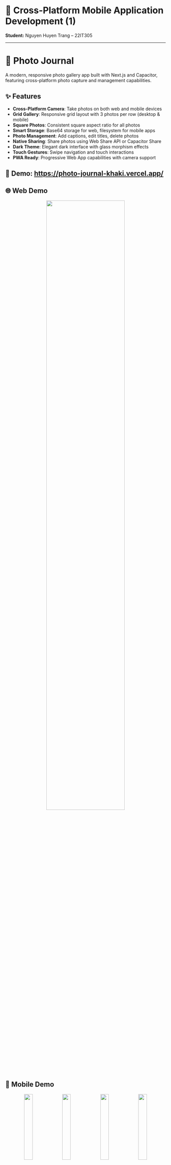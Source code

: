 
# 📱 Cross-Platform Mobile Application Development (1)

**Student:** Nguyen Huyen Trang – 22IT305  

---

# 📸 Photo Journal

A modern, responsive photo gallery app built with Next.js and Capacitor, featuring cross-platform photo capture and management capabilities.

## ✨ Features

- **Cross-Platform Camera**: Take photos on both web and mobile devices  
- **Grid Gallery**: Responsive grid layout with 3 photos per row (desktop & mobile)  
- **Square Photos**: Consistent square aspect ratio for all photos  
- **Smart Storage**: Base64 storage for web, filesystem for mobile apps  
- **Photo Management**: Add captions, edit titles, delete photos  
- **Native Sharing**: Share photos using Web Share API or Capacitor Share  
- **Dark Theme**: Elegant dark interface with glass morphism effects  
- **Touch Gestures**: Swipe navigation and touch interactions  
- **PWA Ready**: Progressive Web App capabilities with camera support

## 🚀 Demo: https://photo-journal-khaki.vercel.app/

## 🌐 Web Demo

<p align="center">
  <img src="https://github.com/user-attachments/assets/577e6919-7284-4b4c-b2a3-67d0d975db79" width="70%" />
</p>

## 📱 Mobile Demo

<p align="center">
  <img src="https://github.com/user-attachments/assets/9e8abc69-7dcc-4339-9a0b-3325567c33bd" width="23%" />
  <img src="https://github.com/user-attachments/assets/05bf2bdc-d872-4420-8380-02f495a2bc4d" width="23%" />
  <img src="https://github.com/user-attachments/assets/81c0376d-ce98-44ab-8403-d55ec32edfa0" width="23%" />
  <img src="https://github.com/user-attachments/assets/2b28bfb8-c9a2-4d60-8409-1c0d48ddc896" width="23%" />
</p>

## 🛠️ Tech Stack

- **Frontend Framework:** Next.js 15.2.4 with App Router  
- **Styling:** Tailwind CSS v4 with custom components  
- **Mobile Framework:** Capacitor for native mobile features  
- **Icons:** Lucide React  
- **Camera Support:** @capacitor/camera + @ionic/pwa-elements  
- **Storage:** @capacitor/preferences with localStorage fallback  
- **Deployment:** Vercel (web) + Capacitor Build (mobile)

## 📦 Installation

### Prerequisites
- Node.js 18+  
- npm or yarn  
- Android Studio (for Android builds)  
- Xcode (for iOS builds)

### Setup
```bash
# Clone repository
https://github.com/HuyenTrang0506/Photo_Journal/tree/main  
cd Photo_Journal

# Install dependencies
npm install

# Install Capacitor dependencies
npm install @capacitor/camera @capacitor/filesystem @capacitor/preferences @capacitor/share @ionic/pwa-elements

# Run development server
npm run dev
````

Visit `http://localhost:3000` to see the app in action.

## 🎯 Key Components

### 📸 Camera Capture

* **Web**: Uses PWA Elements for camera access in browsers
* **Mobile**: Native camera API through Capacitor
* **Fallback**: Random demo images for development/testing

### 🖼️ Photo Storage

* **Web Platform**: Base64 encoding stored in Capacitor Preferences
* **Mobile Platform**: File system storage with secure paths
* **Migration**: Automatic cleanup of invalid photo references

### 🎨 UI/UX Features

* **Responsive Grid**: 3 columns on all screen sizes
* **Square Aspect Ratio**: Consistent 1:1 ratio for all photos
* **Glass Morphism**: Modern frosted glass effects
* **Touch Navigation**: Swipe gestures for photo browsing
* **Modal Previews**: Full-screen photo viewing with navigation




```
```


